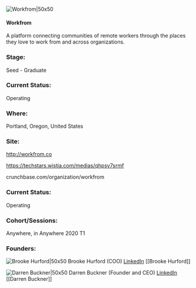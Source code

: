 

![Workfrom|50x50](https://apimg.techstars.com/connect/images/image_files/5e2e1e5b34a60d7d79000154/original/Workfrom_Icon-circle1024x1024.png)

#### Workfrom
A platform connecting communities of remote workers through the places they love to work from and across organizations.

### Stage: 
Seed - Graduate 

### Current Status: 
Operating

### Where:
Portland, Oregon, United States

### Site:
http://workfrom.co

https://techstars.wistia.com/medias/qhpsy7srmf

crunchbase.com/organization/workfrom

### Current Status: 
Operating

### Cohort/Sessions: 
Anywhere, in Anywhere 2020 T1

### Founders: 

![Brooke Hurford|50x50](https://apimg.techstars.com/connect/images/image_files/5ea35c0ca36c1125a6000019/original/Screenshot_20200423-140633_2.png) Brooke Hurford (COO) [LinkedIn](https://linkedin.com/in/brookehurford) [[Brooke Hurford]]

![Darren Buckner|50x50](https://apimg.techstars.com/connect/images/image_files/5e36028534a60d79930000c6/original/darren-buckner-high-res_1280x1280__%281%29.jpg) Darren Buckner (Founder and CEO) [LinkedIn](https://linkedin.com/in/darrenbuckner) [[Darren Buckner]]


